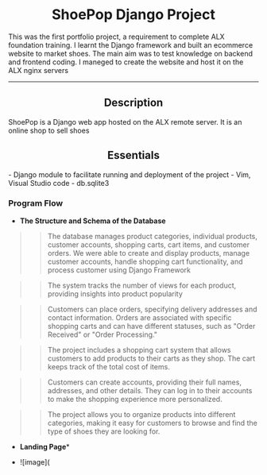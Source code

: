 <center><h1>ShoePop Django Project</h1></center>
This was the first portfolio project, a requirement to complete ALX foundation training. I learnt the Django framework and built an ecommerce website to market shoes. The main aim was to test knowledge on backend and frontend coding. I maneged to create the website and host it on the ALX nginx servers

---

<center><h2>Description</h2></center>
ShoePop is a Django web app hosted on the ALX remote server. It is an online shop to sell shoes

<center><h2>Essentials</h2></center>
- Django module to facilitate running and deployment of the project
- Vim, Visual Studio code
- db.sqlite3

### **Program Flow**

- **The Structure and Schema of the Database**

>> The database manages product categories, individual products, customer accounts, shopping carts, cart items, and customer orders. We were able to create and display products, manage customer accounts, handle shopping cart functionality, and process customer using Django Framework

>> The system tracks the number of views for each product, providing insights into product popularity

>> Customers can place orders, specifying delivery addresses and contact information. Orders are associated with specific shopping carts and can have different statuses, such as "Order Received" or "Order Processing."

>> The project includes a shopping cart system that allows customers to add products to their carts as they shop. The cart keeps track of the total cost of items.

>> Customers can create accounts, providing their full names, addresses, and other details. They can log in to their accounts to make the shopping experience more personalized.

>> The project allows you to organize products into different categories, making it easy for customers to browse and find the type of shoes they are looking for.

- **Landing Page***

- ![image](


